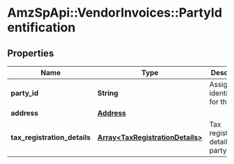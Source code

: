 # AmzSpApi::VendorInvoices::PartyIdentification

## Properties
Name | Type | Description | Notes
------------ | ------------- | ------------- | -------------
**party_id** | **String** | Assigned identification for the party. | 
**address** | [**Address**](Address.md) |  | [optional] 
**tax_registration_details** | [**Array&lt;TaxRegistrationDetails&gt;**](TaxRegistrationDetails.md) | Tax registration details of the party. | [optional] 

